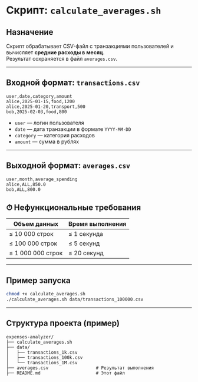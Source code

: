 # Скрипт: `calculate_averages.sh`

## Назначение

Скрипт обрабатывает CSV-файл с транзакциями пользователей и вычисляет **средние расходы в месяц**.  
Результат сохраняется в файл `averages.csv`.

---

## Входной формат: `transactions.csv`

```csv
user,date,category,amount
alice,2025-01-15,food,1200
alice,2025-01-20,transport,500
bob,2025-02-03,food,800
````

* `user` — логин пользователя
* `date` — дата транзакции в формате `YYYY-MM-DD`
* `category` — категория расходов
* `amount` — сумма в рублях

---

## Выходной формат: `averages.csv`

```csv
user,month,average_spending
alice,ALL,850.0
bob,ALL,800.0
```

## ⏱ Нефункциональные требования

| Объем данных      | Время выполнения |
| ----------------- | ---------------- |
| ≤ 10 000 строк    | ≤ 1 секунда      |
| ≤ 100 000 строк   | ≤ 5 секунд       |
| ≤ 1 000 000 строк | ≤ 20 секунд      |

---

## Пример запуска

```bash
chmod +x calculate_averages.sh
./calculate_averages.sh data/transactions_100000.csv
```

---

## Структура проекта (пример)

```
expenses-analyzer/
├── calculate_averages.sh
├── data/
│   ├── transactions_1k.csv
│   ├── transactions_100k.csv
│   └── transactions_1M.csv
├── averages.csv                  # Результат выполнения
├── README.md                     # Этот файл
```
